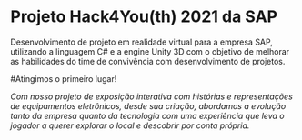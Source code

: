 # Projeto Hack4You(th) 2021 da SAP
Desenvolvimento de projeto em realidade virtual para a empresa SAP, utilizando a linguagem C# e a engine Unity 3D com o objetivo de melhorar as habilidades do time de convivência com desenvolvimento de projetos.

#Atingimos o primeiro lugar!

*Com nosso projeto de exposição interativa com histórias e representações de equipamentos eletrônicos, desde sua criação, abordamos a evolução tanto da empresa quanto da tecnologia com uma experiência que leva o jogador a querer explorar o local e descobrir por conta própria.*
